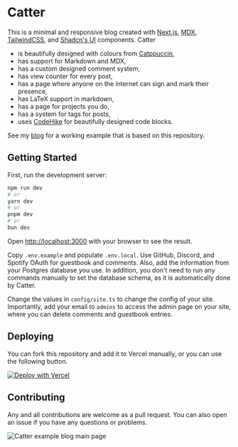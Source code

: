 # Catter

This is a minimal and responsive blog created with [Next.js](https://nextjs.org), [MDX](https://github.com/ipikuka/next-mdx-remote-client), [TailwindCSS](https://tailwindcss.com/), and [Shadcn's UI](https://ui.shadcn.com/) components. Catter
- is beautifully designed with colours from [Catppuccin](https://github.com/catppuccin/catppuccin),
- has support for Markdown and MDX,
- has a custom designed comment system,
- has view counter for every post,
- has a page where anyone on the internet can sign and mark their presence,
- has LaTeX support in markdown,
- has a page for projects you do,
- has a system for tags for posts,
- uses [CodeHike](https://codehike.org/) for beautifully designed code blocks.

See my [blog](https://www.mkutay.dev) for a working example that is based on this repository.

## Getting Started

First, run the development server:

```bash
npm run dev
# or
yarn dev
# or
pnpm dev
# or
bun dev
```

Open [http://localhost:3000](http://localhost:3000) with your browser to see the result.

Copy `.env.example` and populate `.env.local`. Use GitHub, Discord, and Spotify OAuth for guestbook and comments. Also, add the information from your Postgres database you use. In addition, you don't need to run any commands manually to set the database schema, as it is automatically done by Catter.

Change the values in `config/site.ts` to change the config of your site. Importantly, add your email to `admins` to access the admin page on your site, where you can delete comments and guestbook entries.

## Deploying

You can fork this repository and add it to Vercel manually, or you can use the following button.

[![Deploy with Vercel](https://vercel.com/button)](https://vercel.com/new/clone?repository-url=https%3A%2F%2Fgithub.com%2Fmkutay%2Fcatter)

## Contributing

Any and all contributions are welcome as a pull request. You can also open an issue if you have any questions or problems.

![Catter example blog main page](https://www.mkutay.dev/images/catter-blog/cover.png)
